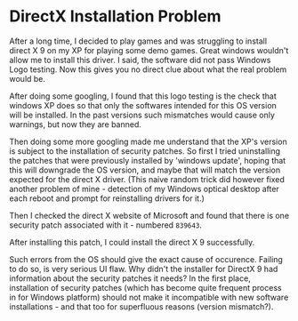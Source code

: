 
DirectX Installation Problem
===

After a long time, I decided to play games and was struggling to install direct X 9 on my XP for playing some demo games. Great windows wouldn't allow me to install this driver. I said, the software did not pass Windows Logo testing. Now this gives you no direct clue about what the real problem would be.

After doing some googling, I found that this logo testing is the check that windows XP does so that only the softwares intended for this OS version will be installed. In the past versions such mismatches would cause only warnings, but now they are banned.

Then doing some more googling made me understand that the XP's version is subject to the installation of security patches. So first I tried uninstalling the patches that were previously installed by 'windows update', hoping that this will downgrade the OS version, and maybe that will match the version expected for the direct X driver. (This naive random trick did however fixed another problem of mine - detection of my Windows optical desktop after each reboot and prompt for reinstalling drivers for it.)

Then I checked the direct X website of Microsoft and found that there is one security patch associated with it - numbered `839643`.

After installing this patch, I could install the direct X 9 successfully.

Such errors from the OS should give the exact cause of occurence. Failing to do so, is very serious UI flaw. Why didn't the installer for DirectX 9 had information about the security patches it needs? In the first place, installation of security patches (which has become quite frequent process in for Windows platform) should not make it incompatible with new software installations - and that too for superfluous reasons (version mismatch?).
